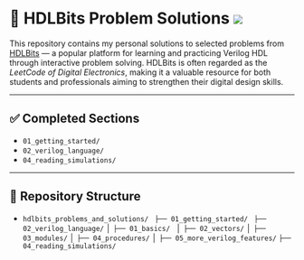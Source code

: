 <h1>🧠 HDLBits Problem Solutions   <img src="https://img.shields.io/static/v1.svg?label=%E2%AD%90&message=If%20 you found this useful, then give this repo a star&color=blue"> </h1>

This repository contains my personal solutions to selected problems from [HDLBits](https://bit.ly/amit_hdl_bits) — a popular platform for learning and practicing Verilog HDL through interactive problem solving. HDLBits is often regarded as the *LeetCode of Digital Electronics*, making it a valuable resource for both students and professionals aiming to strengthen their digital design skills.

---

## ✅ Completed Sections

- `01_getting_started/`
- `02_verilog_language/`
- `04_reading_simulations/`

---

## 📁 Repository Structure
- `hdlbits_problems_and_solutions/ `
 `├── 01_getting_started/ `
`├── 02_verilog_language/`
│ `├── 01_basics/ `
│ `├── 02_vectors/`
│ `├── 03_modules/`
│ `├── 04_procedures/`
│ `├── 05_more_verilog_features/`
`├── 04_reading_simulations/ `
